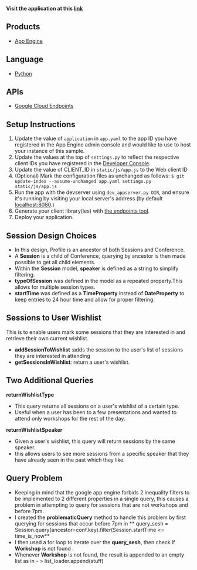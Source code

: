 **Visit the application at this [link][7]**

## Products
- [App Engine][1]

## Language
- [Python][2]

## APIs
- [Google Cloud Endpoints][3]

## Setup Instructions
1. Update the value of `application` in `app.yaml` to the app ID you
   have registered in the App Engine admin console and would like to use to host
   your instance of this sample.
1. Update the values at the top of `settings.py` to
   reflect the respective client IDs you have registered in the
   [Developer Console][4].
1. Update the value of CLIENT_ID in `static/js/app.js` to the Web client ID
1. (Optional) Mark the configuration files as unchanged as follows:
   `$ git update-index --assume-unchanged app.yaml settings.py static/js/app.js`
1. Run the app with the devserver using `dev_appserver.py DIR`, and ensure it's running by visiting
   your local server's address (by default [localhost:8080][5].)
1. Generate your client library(ies) with [the endpoints tool][6].
1. Deploy your application.


[1]: https://developers.google.com/appengine
[2]: http://python.org
[3]: https://developers.google.com/appengine/docs/python/endpoints/
[4]: https://console.developers.google.com/
[5]: https://localhost:8080/
[6]: https://developers.google.com/appengine/docs/python/endpoints/endpoints_tool
[7]: https://amiable-hour-95808.appspot.com 



## Session Design Choices
- In this design, Profile is an ancestor of both Sessions and Conference.
- A **Session** is a child of Conference, querying by ancestor is then made possible to get all child elements. 
- Within the **Session** model, **speaker** is defined as a string to simplify filtering.
- **typeOfSession** was defined in the model as a repeated property.This allows for multiple session types. 
- **startTime** was defined as a **TimeProperty** instead of **DateProperty** to keep entries to 24 hour time and allow for proper filtering.


## Sessions to User Wishlist
This is to enable users mark some sessions that they are interested in and retrieve their own current wishlist.
- **addSessionToWishlist** :adds the session to the user's list of sessions they are interested in attending
- **getSessionsInWishlist**: return a user's wishlist.


## Two Additional Queries
**returnWishlistType**
- This query returns all sessions on a user's wishlist of a certain type. 
- Useful when a user has been to a few presentations and wanted to attend only workshops for the rest of the day.

**returnWishlistSpeaker**
- Given a user's wishlist, this query will return sessions by the same speaker.
- this allows users to see more sessions from a specific speaker that they have already seen in the past which they like.


## Query Problem
- Keeping in mind that the google app engine forbids 2 inequality filters to be implemented to 2 different properties in a single query, this causes a problem in attempting to query for sessions that are not workshops and before 7pm.
- I created the **problematicQuery** method to handle this problem by first querying for sessions that occur before 7pm in ** query_sesh = Session.query(ancestor=conf.key).filter(Session.startTime <= time_is_now**
- I then used a for loop to iterate over the **query_sesh**,  then check if **Workshop** is not found .
- Whenever **Workshop** is not found, the result is appended to an empty list as in - > list_loader.append(stuff)
